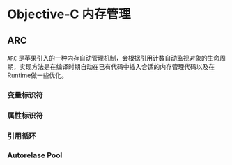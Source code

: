 # Objective-C 内存管理


## ARC

`ARC` 是苹果引入的一种内存自动管理机制，会根据引用计数自动监视对象的生命周期，实现方法是在编译时期自动在已有代码中插入合适的内存管理代码以及在Runtime做一些优化。

### 变量标识符


### 属性标识符

### 引用循环

### Autorelase Pool


